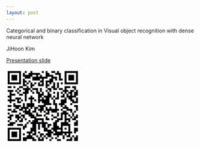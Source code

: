 ```yaml
---
layout: post
---
```


Categorical and binary classification 
in Visual object recognition with 
dense neural network

JiHoon Kim

[Presentation slide](https://docs.google.com/presentation/d/17lx44wVoKKUBcJ-NCi6mDIXWkOP4vr00M1OrjgYJCbI/edit?usp=sharing)

![Presentation link](figure1.png)
